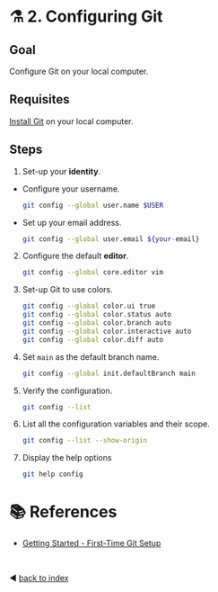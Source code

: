 # :alembic: 2. Configuring Git

## Goal

Configure Git on your local computer.

## Requisites

[Install Git](../documents/01_installing_git.md) on your local computer.

## Steps

1. Set-up your **identity**.

  - Configure your username.

    ```bash
    git config --global user.name $USER
    ```

  - Set up your email address.

    ```bash
    git config --global user.email ${your-email}
    ```

2. Configure the default **editor**.

    ```bash
    git config --global core.editor vim
    ```

3. Set-up Git to use colors.

    ```bash
    git config --global color.ui true
    git config --global color.status auto
    git config --global color.branch auto
    git config --global color.interactive auto
    git config --global color.diff auto
    ```

4. Set `main` as the default branch name.

    ```bash
    git config --global init.defaultBranch main
    ```

5. Verify the configuration.

    ```bash
    git config --list
    ```

6. List all the configuration variables and their scope.

    ```bash
    git config --list --show-origin
    ```

7. Display the help options

    ```bash
    git help config
    ```

# :books: References
- [Getting Started - First-Time Git Setup](https://git-scm.com/book/en/v2/Getting-Started-First-Time-Git-Setup) 

<br />

:arrow_backward: [back to index](../README)
